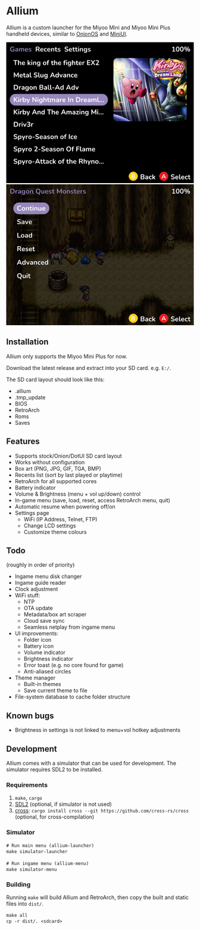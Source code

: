 # Allium

Allium is a custom launcher for the Miyoo Mini and Miyoo Mini Plus handheld devices, similar to [OnionOS](https://github.com/OnionUI/Onion) and [MiniUI](https://github.com/shauninman/MiniUI).

![Allium's main menu](assets/screenshots/main-menu.png)
![Allium's ingame menu](assets/screenshots/ingame-menu.png)

## Installation

Allium only supports the Miyoo Mini Plus for now.

Download the latest release and extract into your SD card. e.g. `E:/`.

The SD card layout should look like this:
- .allium
- .tmp_update
- BIOS
- RetroArch
- Roms
- Saves

## Features
- Supports stock/Onion/DotUI SD card layout
- Works without configuration
- Box art (PNG, JPG, GIF, TGA, BMP)
- Recents list (sort by last played or playtime)
- RetroArch for all supported cores
- Battery indicator
- Volume & Brightness (menu + vol up/down) control
- In-game menu (save, load, reset, access RetroArch menu, quit)
- Automatic resume when powering off/on
- Settings page
    - WiFi (IP Address, Telnet, FTP)
    - Change LCD settings
    - Customize theme colours

## Todo
(roughly in order of priority)
- Ingame menu disk changer
- Ingame guide reader
- Clock adjustment
- WiFi stuff:
    - NTP
    - OTA update
    - Metadata/box art scraper
    - Cloud save sync
    - Seamless netplay from ingame menu
- UI improvements:
    - Folder icon
    - Battery icon
    - Volume indicator
    - Brightness indicator
    - Error toast (e.g. no core found for game)
    - Anti-aliased circles
- Theme manager
    - Built-in themes
    - Save current theme to file
- File-system database to cache folder structure

## Known bugs
- Brightness in settings is not linked to menu+vol hotkey adjustments

## Development

Allium comes with a simulator that can be used for development. The simulator requires SDL2 to be installed.

### Requirements
1. `make`, `cargo`
2. [SDL2](https://github.com/Rust-SDL2/rust-sdl2#sdl20-development-libraries) (optional, if simulator is not used)
3. [cross](https://github.com/cross-rs/cross): `cargo install cross --git https://github.com/cross-rs/cross` (optional, for cross-compilation)

### Simulator
```
# Run main menu (allium-launcher)
make simulator-launcher

# Run ingame menu (allium-menu)
make simulator-menu
```

### Building

Running `make` will build Allium and RetroArch, then copy the built and static files into `dist/`.
```
make all
cp -r dist/. <sdcard>
```
